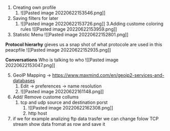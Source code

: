 1. Creating own profile 
	1. ![[Pasted image 20220622153546.png]]
2.  Saving filters for later 
	1. ![[Pasted image 20220622153726.png]]
3.Adding custome coloring rules
![[Pasted image 20220622153959.png]] 
4. Statistic Menu 
![[Pasted image 20220622152801.png]]

**Protocol hierarhy**
	gieves us a snap shot of what protocole are used in this peacpfile 
	![[Pasted image 20220622152935.png]]

**Conversations**
	Who is talking to who 
	![[Pasted image 20220622153047.png]]
	 
5. GeoIP Mapping -> https://www.maxmind.com/en/geoip2-services-and-databases
	1. Edit -> preferences -> name resolution 
	2. ![[Pasted image 20220622161148.png]]
6. Add/ Remove custome collums 
	1. tcp and udp source and destination porst 
		1.  ![[Pasted image 20220622162308.png]]
		2. http host 
7. if we for example analizing ftp data trasfer we can change folow TCP stream show data fromat as row and save it 